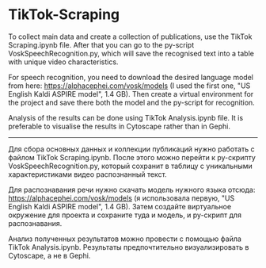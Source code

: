 # TikTok-Scraping

To collect main data and create a collection of publications, use the TikTok Scraping.ipynb file. After that you can go to the py-script VoskSpeechRecognition.py, which will save the recognised text into a table with unique video characteristics.

For speech recognition, you need to download the desired language model from here: https://alphacephei.com/vosk/models (I used the first one, "US English Kaldi ASPIRE model", 1.4 GB). Then create a virtual environment for the project and save there both the model and the py-script for recognition. 

Analysis of the results can be done using TikTok Analysis.ipynb file. It is preferable to visualise the results in Cytoscape rather than in Gephi.

---

Для сбора основных данных и коллекции публикаций нужно работать с файлом TikTok Scraping.ipynb. После этого можно перейти к py-скрипту VoskSpeechRecognition.py, который сохранит в таблицу с уникальными характеристиками видео распознанный текст.

Для распознавания речи нужно скачать модель нужного языка отсюда: https://alphacephei.com/vosk/models (я использовала первую, "US English Kaldi ASPIRE model", 1.4 GB). Затем создайте виртуальное окружение для проекта и сохраните туда и модель, и py-скрипт для распознавания. 

Анализ полученных результатов можно провести с помощью файла TikTok Analysis.ipynb. Результаты предпочтительно визуализировать в Cytoscape, а не в Gephi.
